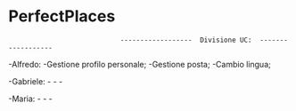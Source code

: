 # PerfectPlaces

                                ------------------  Divisione UC:  ------------------   

-Alfredo: 
	-Gestione profilo personale;
  	-Gestione posta;
 	-Cambio lingua;
  
-Gabriele:
	-
	-
	-
	
-Maria:
	-
	-
	-
